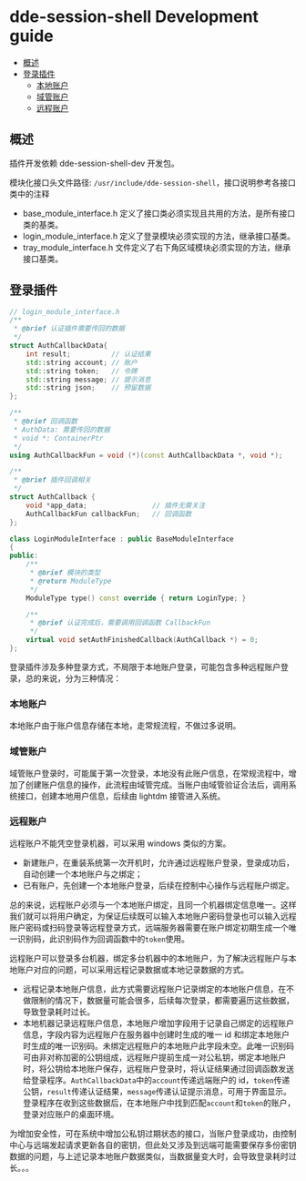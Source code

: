 # dde-session-shell Development guide

- [概述](#概述)
- [登录插件](#登录插件)
  - [本地账户](#本地账户)
  - [域管账户](#域管账户)
  - [远程账户](#远程账户)

## 概述

插件开发依赖 dde-session-shell-dev 开发包。

模块化接口头文件路径: `/usr/include/dde-session-shell`，接口说明参考各接口类中的注释

- base_module_interface.h 定义了接口类必须实现且共用的方法，是所有接口类的基类。
- login_module_interface.h 定义了登录模块必须实现的方法，继承接口基类。
- tray_module_interface.h 文件定义了右下角区域模块必须实现的方法，继承接口基类。

## 登录插件

```cpp
// login_module_interface.h
/**
 * @brief 认证插件需要传回的数据
 */
struct AuthCallbackData{
    int result;          // 认证结果
    std::string account; // 账户
    std::string token;   // 令牌
    std::string message; // 提示消息
    std::string json;    // 预留数据
};

/**
 * @brief 回调函数
 * AuthData: 需要传回的数据
 * void *: ContainerPtr
 */
using AuthCallbackFun = void (*)(const AuthCallbackData *, void *);

/**
 * @brief 插件回调相关
 */
struct AuthCallback {
    void *app_data;                // 插件无需关注
    AuthCallbackFun callbackFun;   // 回调函数
};

class LoginModuleInterface : public BaseModuleInterface
{
public:
    /**
     * @brief 模块的类型
     * @return ModuleType
     */
    ModuleType type() const override { return LoginType; }

    /**
     * @brief 认证完成后，需要调用回调函数 CallbackFun
     */
    virtual void setAuthFinishedCallback(AuthCallback *) = 0;
};
```

登录插件涉及多种登录方式，不局限于本地账户登录，可能包含多种远程账户登录，总的来说，分为三种情况：

### 本地账户

本地账户由于账户信息存储在本地，走常规流程，不做过多说明。

### 域管账户

域管账户登录时，可能属于第一次登录，本地没有此账户信息，在常规流程中，增加了创建账户信息的操作，此流程由域管完成。当账户由域管验证合法后，调用系统接口，创建本地用户信息，后续由 lightdm 接管进入系统。

### 远程账户

远程账户不能凭空登录机器，可以采用 windows 类似的方案。

- 新建账户，在重装系统第一次开机时，允许通过远程账户登录，登录成功后，自动创建一个本地账户与之绑定；
- 已有账户，先创建一个本地账户登录，后续在控制中心操作与远程账户绑定。

总的来说，远程账户必须与一个本地账户绑定，且同一个机器绑定信息唯一。这样我们就可以将用户确定，为保证后续既可以输入本地账户密码登录也可以输入远程账户密码或扫码登录等远程登录方式，远端服务器需要在账户绑定初期生成一个唯一识别码，此识别码作为回调函数中的`token`使用。

远程账户可以登录多台机器，绑定多台机器中的本地账户，为了解决远程账户与本地账户对应的问题，可以采用远程记录数据或本地记录数据的方式。

- 远程记录本地账户信息，此方式需要远程账户记录绑定的本地账户信息，在不做限制的情况下，数据量可能会很多，后续每次登录，都需要遍历这些数据，导致登录耗时过长。
- 本地机器记录远程账户信息，本地账户增加字段用于记录自己绑定的远程账户信息，字段内容为远程账户在服务器中创建时生成的唯一 id 和绑定本地账户时生成的唯一识别码。未绑定远程账户的本地账户此字段未空。此唯一识别码可由非对称加密的公钥组成，远程账户提前生成一对公私钥，绑定本地账户时，将公钥给本地账户保存，远程账户登录时，将认证结果通过回调函数发送给登录程序。`AuthCallbackData`中的`account`传递远端账户的 id，`token`传递公钥，`result`传递认证结果，`message`传递认证提示消息，可用于界面显示。登录程序在收到这些数据后，在本地账户中找到匹配`account`和`token`的账户，登录对应账户的桌面环境。

为增加安全性，可在系统中增加公私钥过期状态的接口，当账户登录成功，由控制中心与远端发起请求更新各自的密钥，但此处又涉及到远端可能需要保存多份密钥数据的问题，与上述记录本地账户数据类似，当数据量变大时，会导致登录耗时过长。。。

